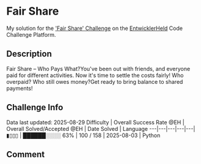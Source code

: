 # Fair Share

My solution for the ['Fair Share' Challenge](https://platform.entwicklerheld.de/challenge/fair-share?technology=Python) on the [EntwicklerHeld](https://platform.entwicklerheld.de/) Code Challenge Platform.

## Description
Fair Share – Who Pays What?You've been out with friends, and everyone paid for different activities. Now it's time to settle the costs fairly! Who overpaid? Who still owes money?Get ready to bring balance to shared payments!

## Challenge Info
Data last updated: 2025-08-29
Difficulty | Overall Success Rate @EH | Overall Solved/Accepted @EH | Date Solved | Language
---|---|---|---|---|
▮▯▯▯ | ██████░░░░ 63% | 100 / 158 | 2025-08-03 | Python

## Comment
